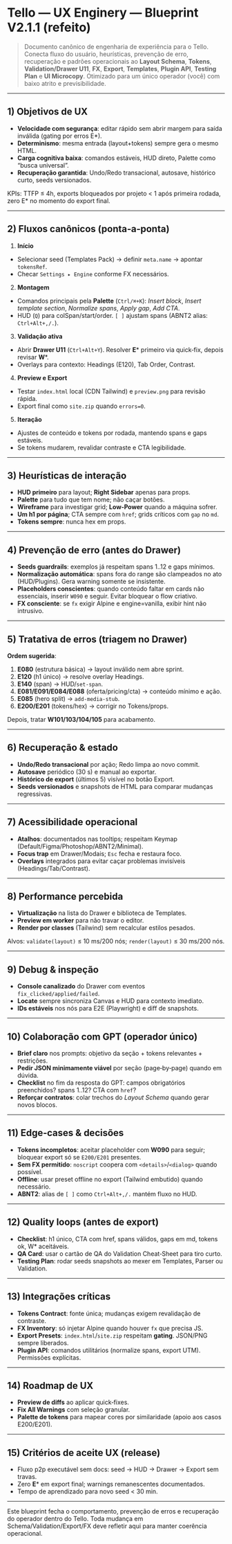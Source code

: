 # Tello — UX Enginery — Blueprint V2.1.1 (refeito)

> Documento canônico de engenharia de experiência para o Tello. Conecta fluxo do usuário, heurísticas, prevenção de erro, recuperação e padrões operacionais ao **Layout Schema**, **Tokens**, **Validation/Drawer U11**, **FX**, **Export**, **Templates**, **Plugin API**, **Testing Plan** e **UI Microcopy**. Otimizado para um único operador (você) com baixo atrito e previsibilidade.

---

## 1) Objetivos de UX
- **Velocidade com segurança**: editar rápido sem abrir margem para saída inválida (gating por erros E*).
- **Determinismo**: mesma entrada (layout+tokens) sempre gera o mesmo HTML.
- **Carga cognitiva baixa**: comandos estáveis, HUD direto, Palette como “busca universal”.
- **Recuperação garantida**: Undo/Redo transacional, autosave, histórico curto, seeds versionados.

KPIs: TTFP ≤ 4h, exports bloqueados por projeto < 1 após primeira rodada, zero E* no momento do export final.

---

## 2) Fluxos canônicos (ponta‑a‑ponta)
1) **Início**
- Selecionar seed (Templates Pack) → definir `meta.name` → apontar `tokensRef`.
- Checar `Settings ▸ Engine` conforme FX necessários.

2) **Montagem**
- Comandos principais pela **Palette** (`Ctrl/⌘+K`): *Insert block*, *Insert template section*, *Normalize spans*, *Apply gap*, *Add CTA*.
- HUD (`Q`) para colSpan/start/order. `[ ]` ajustam spans (ABNT2 alias: `Ctrl+Alt+,/.`).

3) **Validação ativa**
- Abrir **Drawer U11** (`Ctrl+Alt+Y`). Resolver **E*** primeiro via quick‑fix, depois revisar **W***.
- Overlays para contexto: Headings (E120), Tab Order, Contrast.

4) **Preview e Export**
- Testar `index.html` local (CDN Tailwind) e `preview.png` para revisão rápida.
- Export final como `site.zip` quando `errors=0`.

5) **Iteração**
- Ajustes de conteúdo e tokens por rodada, mantendo spans e gaps estáveis.
- Se tokens mudarem, revalidar contraste e CTA legibilidade.

---

## 3) Heurísticas de interação
- **HUD primeiro** para layout; **Right Sidebar** apenas para props.
- **Palette** para tudo que tem nome; não caçar botões.
- **Wireframe** para investigar grid; **Low‑Power** quando a máquina sofrer.
- **Um h1 por página**; CTA sempre com `href`; grids críticos com `gap` no `md`.
- **Tokens sempre**: nunca hex em props.

---

## 4) Prevenção de erro (antes do Drawer)
- **Seeds guardrails**: exemplos já respeitam spans 1..12 e gaps mínimos.
- **Normalização automática**: spans fora do range são clampeados no ato (HUD/Plugins). Gera warning somente se insistente.
- **Placeholders conscientes**: quando conteúdo faltar em cards não essenciais, inserir `W090` e seguir. Evitar bloquear o flow criativo.
- **FX consciente**: se `fx` exigir Alpine e engine=vanilla, exibir hint não intrusivo.

---

## 5) Tratativa de erros (triagem no Drawer)
**Ordem sugerida**:
1. **E080** (estrutura básica) → layout inválido nem abre sprint.
2. **E120** (h1 único) → resolve overlay Headings.
3. **E140** (span) → HUD/`set-span`.
4. **E081/E091/E084/E088** (oferta/pricing/cta) → conteúdo mínimo e ação.
5. **E085** (hero split) → `add-media-stub`.
6. **E200/E201** (tokens/hex) → corrigir no Tokens/props.

Depois, tratar **W101/103/104/105** para acabamento.

---

## 6) Recuperação & estado
- **Undo/Redo transacional** por ação; Redo limpa ao novo commit.
- **Autosave** periódico (30 s) e manual ao exportar.
- **Histórico de export** (últimos 5) visível no botão Export.
- **Seeds versionados** e snapshots de HTML para comparar mudanças regressivas.

---

## 7) Acessibilidade operacional
- **Atalhos**: documentados nas tooltips; respeitam Keymap (Default/Figma/Photoshop/ABNT2/Minimal).
- **Focus trap** em Drawer/Modais; `Esc` fecha e restaura foco.
- **Overlays** integrados para evitar caçar problemas invisíveis (Headings/Tab/Contrast).

---

## 8) Performance percebida
- **Virtualização** na lista do Drawer e biblioteca de Templates.
- **Preview em worker** para não travar o editor.
- **Render por classes** (Tailwind) sem recalcular estilos pesados.

Alvos: `validate(layout)` ≤ 10 ms/200 nós; `render(layout)` ≤ 30 ms/200 nós.

---

## 9) Debug & inspeção
- **Console canalizado** do Drawer com eventos `fix_clicked/applied/failed`.
- **Locate** sempre sincroniza Canvas e HUD para contexto imediato.
- **IDs estáveis** nos nós para E2E (Playwright) e diff de snapshots.

---

## 10) Colaboração com GPT (operador único)
- **Brief claro** nos prompts: objetivo da seção + tokens relevantes + restrições.
- **Pedir JSON minimamente viável** por seção (page‑by‑page) quando em dúvida.
- **Checklist** no fim da resposta do GPT: campos obrigatórios preenchidos? spans 1..12? CTA com `href`?
- **Reforçar contratos**: colar trechos do *Layout Schema* quando gerar novos blocos.

---

## 11) Edge‑cases & decisões
- **Tokens incompletos**: aceitar placeholder com **W090** para seguir; bloquear export só se `E200/E201` presentes.
- **Sem FX permitido**: `noscript` coopera com `<details>`/`<dialog>` quando possível.
- **Offline**: usar preset offline no export (Tailwind embutido) quando necessário.
- **ABNT2**: alias de `[ ]` como `Ctrl+Alt+,/.` mantém fluxo no HUD.

---

## 12) Quality loops (antes de export)
- **Checklist**: h1 único, CTA com href, spans válidos, gaps em md, tokens ok, W* aceitáveis.
- **QA Card**: usar o cartão de QA do Validation Cheat‑Sheet para tiro curto.
- **Testing Plan**: rodar seeds snapshots ao mexer em Templates, Parser ou Validation.

---

## 13) Integrações críticas
- **Tokens Contract**: fonte única; mudanças exigem revalidação de contraste.
- **FX Inventory**: só injetar Alpine quando houver `fx` que precisa JS.
- **Export Presets**: `index.html`/`site.zip` respeitam **gating**. JSON/PNG sempre liberados.
- **Plugin API**: comandos utilitários (normalize spans, export UTM). Permissões explícitas.

---

## 14) Roadmap de UX
- **Preview de diffs** ao aplicar quick‑fixes.
- **Fix All Warnings** com seleção granular.
- **Palette de tokens** para mapear cores por similaridade (apoio aos casos E200/E201).

---

## 15) Critérios de aceite UX (release)
- Fluxo p2p executável sem docs: seed → HUD → Drawer → Export sem travas.
- Zero **E*** em export final; warnings remanescentes documentados.
- Tempo de aprendizado para novo seed < 30 min.

---

Este blueprint fecha o comportamento, prevenção de erros e recuperação do operador dentro do Tello. Toda mudança em Schema/Validation/Export/FX deve refletir aqui para manter coerência operacional.

